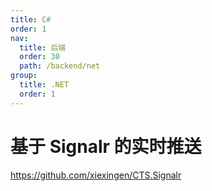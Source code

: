 ```yaml
---
title: C#
order: 1
nav:
  title: 后端
  order: 30
  path: /backend/net
group:
  title: .NET
  order: 1
---
```


# 基于 Signalr 的实时推送

https://github.com/xiexingen/CTS.Signalr
